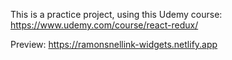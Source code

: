 This is a practice project, using this Udemy course: https://www.udemy.com/course/react-redux/

Preview: https://ramonsnellink-widgets.netlify.app
